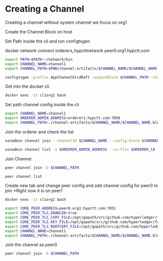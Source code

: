 # Creating a Channel

Creating a channel without system channel we focus on org1

Create the Channel Block on host

Set Path inside the cli and run configtxgen

docker network connect orderers_hypcttnetwork peer0.org1.hypctt.com

```bash
export PATH=$PATH:~/network/bin
export CHANNEL_NAME=channel1
export CHANNEL_PATH=$PWD/channel-artifacts/$CHANNEL_NAME/$CHANNEL_NAME.block

configtxgen -profile AppChannelEtcdRaft -outputBlock $CHANNEL_PATH -channelID $CHANNEL_NAME
```

Get into the docker cli

```bash
docker exec -it cliorg1 bash
```

Set path channel config inside the cli

```bash
export CHANNEL_NAME=channel1
export ORDERER_ADMIN_ADDRESS=orderer1.hypctt.com:7050
export CHANNEL_PATH=./channel-artifacts/$CHANNEL_NAME/$CHANNEL_NAME.block
```

Join the orderer and check the list

```bash
osnadmin channel join --channelID $CHANNEL_NAME --config-block $CHANNEL_PATH -o $ORDERER_ADMIN_ADDRESS --ca-file $ORDERER_CA --client-cert $ADMIN_CERT --client-key $ADMIN_KEY

osnadmin channel list -o $ORDERER_ADMIN_ADDRESS --ca-file $ORDERER_CA --client-cert $ADMIN_CERT --client-key $ADMIN_KEY

```

Join Channel

```bash
peer channel join -b $CHANNEL_PATH

peer channel list
```

Create new tab and change peer config and add channel config for peer0 to join \*Right now it is on peer1

```bash
docker exec -it cliorg1 bash

export CORE_PEER_ADDRESS=peer0.org1.hypctt.com:7051
export CORE_PEER_TLS_ENABLED=true
export CORE_PEER_TLS_CERT_FILE=/opt/gopath/src/github.com/hyperledger/fabric/crypto/peerOrganizations/org1.hypctt.com/peers/peer0.org1.hypctt.com/tls/server.crt
export CORE_PEER_TLS_KEY_FILE=/opt/gopath/src/github.com/hyperledger/fabric/crypto/peerOrganizations/org1.hypctt.com/peers/peer0.org1.hypctt.com/tls/server.key
export CORE_PEER_TLS_ROOTCERT_FILE=/opt/gopath/src/github.com/hyperledger/fabric/crypto/peerOrganizations/org1.hypctt.com/peers/peer0.org1.hypctt.com/tls/ca.crt
export CHANNEL_NAME=channel1
export CHANNEL_PATH=./channel-artifacts/$CHANNEL_NAME/$CHANNEL_NAME.block
```

Join the channel as peer0

```bash
peer channel join -b $CHANNEL_PATH
```
